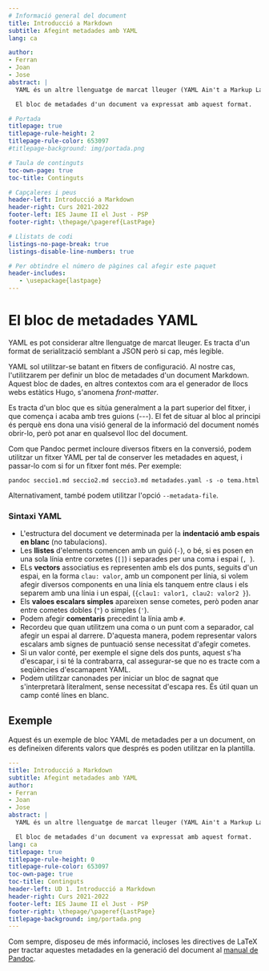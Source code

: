 ```yaml
---
# Informació general del document
title: Introducció a Markdown
subtitle: Afegint metadades amb YAML
lang: ca

author: 
- Ferran
- Joan
- Jose
abstract: |
  YAML és un altre llenguatge de marcat lleuger (YAML Ain't a Markup Language)

  El bloc de metadades d'un document va expressat amb aquest format.

# Portada
titlepage: true
titlepage-rule-height: 2
titlepage-rule-color: 653097
#titlepage-background: img/portada.png

# Taula de continguts
toc-own-page: true
toc-title: Continguts

# Capçaleres i peus
header-left: Introducció a Markdown
header-right: Curs 2021-2022
footer-left: IES Jaume II el Just - PSP
footer-right: \thepage/\pageref{LastPage}

# Llistats de codi 
listings-no-page-break: true
listings-disable-line-numbers: true

# Per obtindre el número de pàgines cal afegir este paquet
header-includes:
   - \usepackage{lastpage}
---
```


# El bloc de metadades YAML

YAML es pot considerar altre llenguatge de marcat lleuger. Es tracta d'un format de serialització semblant a JSON però si cap, més legible.

YAML sol utilitzar-se batant en fitxers de configuració. Al nostre cas, l'utilitzarem per definir un bloc de metadades d'un document Markdown. Aquest bloc de dades, en altres contextos com ara el generador de llocs webs estàtics Hugo, s'anomena *front-matter*.

Es tracta d'un bloc que es sitúa generalment a la part superior del fitxer, i que comença i acaba amb tres guions (---). El fet de situar al bloc al principi és perquè ens dona una visió general de la informació del document només obrir-lo, però pot anar en qualsevol lloc del document. 

Com que Pandoc permet incloure diversos fitxers en la conversió, podem utilitzar un fitxer YAML per tal de conserver les metadades en aquest, i passar-lo com si for un fitxer font més. Per exemple:

```
pandoc seccio1.md seccio2.md seccio3.md metadades.yaml -s -o tema.html
```

Alternativament, també podem utilitzar l'opció `--metadata-file`.

### Sintaxi YAML 

* L'estructura del document ve determinada per la **indentació amb espais en blanc** (no tabulacions).
* Les **llistes** d'elements comencen amb un guió (`-`), o bé, si es posen en una sola línia entre corxetes (`[]`) i separades per una coma i espai (`, `).
* ELs **vectors** associatius es representen amb els dos punts, seguits d'un espai, en la forma `clau: valor`, amb un component per línia, si volem afegir diversos components en una línia els tanquem entre claus i els separem amb una línia i un espai, (`{clau1: valor1, clau2: valor2 }`).
* Els **valoes escalars simples** apareixen sense cometes, però poden anar entre cometes dobles (`"`) o simples (`'`).
* Podem afegir **comentaris** precedint la línia amb `#`.
* Recordeu que quan utilitzem una coma o un punt com a separador, cal afegir un espai al darrere. D'aquesta manera, podem representar valors escalars amb signes de puntuació sense necessitat d'afegir cometes.
* Si un valor conté, per exemple el signe dels dos punts, aquest s'ha d'escapar, i si té la contrabarra, cal assegurar-se que no es tracte com a seqüències d'escamapent YAML. 
* Podem utilitzar canonades per iniciar un bloc de sagnat que s'interpretarà literalment, sense necessitat d'escapa res. És útil quan un camp conté línes en blanc.

## Exemple 

Aquest és un exemple de bloc YAML de metadades per a un document, on es defineixen diferents valors que després es poden utilitzar en la plantilla.

```yaml
---
title: Introducció a Markdown
subtitle: Afegint metadades amb YAML
author: 
- Ferran
- Joan
- Jose
abstract: |
  YAML és un altre llenguatge de marcat lleuger (YAML Ain't a Markup Language)

  El bloc de metadades d'un document va expressat amb aquest format.
lang: ca
titlepage: true
titlepage-rule-height: 0
titlepage-rule-color: 653097
toc-own-page: true
toc-title: Continguts
header-left: UD 1. Introducció a Markdown
header-right: Curs 2021-2022
footer-left: IES Jaume II el Just - PSP
footer-right: \thepage/\pageref{LastPage}
titlepage-background: img/portada.png
---
```

Com sempre, disposeu de més informació, incloses les directives de LaTeX per tractar aquestes metadades en la generació del document al [manual de Pandoc](https://pandoc.org/MANUAL.html#metadata-blocks).